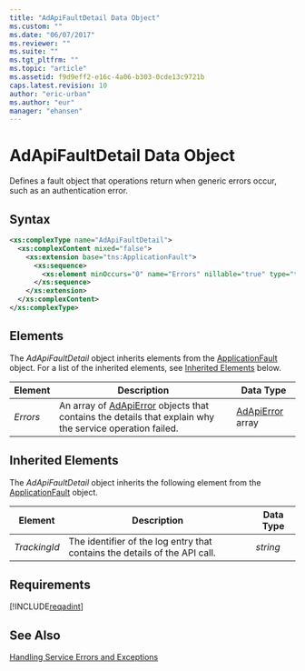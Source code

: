 ```yaml
---
title: "AdApiFaultDetail Data Object"
ms.custom: ""
ms.date: "06/07/2017"
ms.reviewer: ""
ms.suite: ""
ms.tgt_pltfrm: ""
ms.topic: "article"
ms.assetid: f9d9eff2-e16c-4a06-b303-0cde13c9721b
caps.latest.revision: 10
author: "eric-urban"
ms.author: "eur"
manager: "ehansen"
---
```

# AdApiFaultDetail Data Object
Defines a fault object that operations return when generic errors occur, such as an authentication error.

## Syntax

```xml
<xs:complexType name="AdApiFaultDetail">
  <xs:complexContent mixed="false">
    <xs:extension base="tns:ApplicationFault">
      <xs:sequence>
        <xs:element minOccurs="0" name="Errors" nillable="true" type="tns:ArrayOfAdApiError" />
      </xs:sequence>
    </xs:extension>
  </xs:complexContent>
</xs:complexType>
```

## <a name="Elements"></a>Elements
The *AdApiFaultDetail* object inherits elements from the [ApplicationFault](../adinsight-api/applicationfault-data-object.md) object. For a list of the inherited elements, see [Inherited Elements](#InheritedElements) below.

|Element|Description|Data Type|
|-----------|---------------|-------------|
|*Errors*|An array of [AdApiError](../adinsight-api/adapierror-data-object.md) objects that contains the details that explain why the service operation failed.|[AdApiError](../adinsight-api/adapierror-data-object.md) array|

## <a name="InheritedElements"></a>Inherited Elements
The *AdApiFaultDetail* object inherits the following element from the [ApplicationFault](../adinsight-api/applicationfault-data-object.md) object. 

|Element|Description|Data Type|
|-----------|---------------|-------------|
|*TrackingId*|The identifier of the log entry that contains the details of the API call.|*string*|

## Requirements
[!INCLUDE[reqadint](../adinsight-api/includes/reqadint.md)]
## See Also
[Handling Service Errors and Exceptions](https://msdn.microsoft.com/library/bing-ads-error-handling-guide.aspx)  

